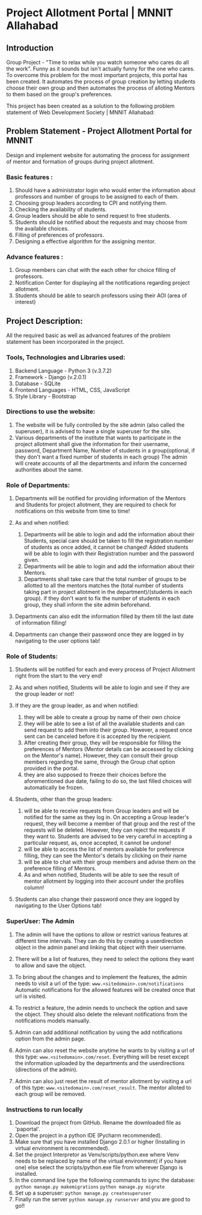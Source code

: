 # Project Allotment Portal | MNNIT Allahabad
## Introduction
Group Project - "Time to relax while you watch someone who cares do all the work". Funny as it sounds but isn't actually funny for the one who cares. To overcome this problem for the most important projects, this portal has been created. It automates the process of group creation by letting students choose their own group and then automates the process of alloting Mentors to them based on the group's preferences.

This project has been created as a solution to the following problem statement of Web Development Society | MNNIT Allahabad:

## Problem Statement - Project Allotment Portal for MNNIT
Design and implement website for automating the process for assignment of mentor and formation of groups during project allotment.

### Basic features :
1. Should have a administrator login who would enter the information about professors and number of groups to be assigned to each of them.
2. Choosing group leaders according to CPI and notifying them.
3. Checking the availability of students.
4. Group leaders should be able to send request to free students.
5. Students should be notified about the requests and may choose from the available choices.
6. Filling of preferences of professors.
7. Designing a effective algorithm for the assigning mentor.

### Advance features :
1. Group members can chat with the each other for choice filling of professors.
2. Notification Center for displaying all the notifications regarding project allotment.
3. Students should be able to search professors using their AOI (area of interest)
## Project Description:
All the required basic as well as advanced features of the problem statement has been incorporated in the project.

### Tools, Technologies and Libraries used:
1. Backend Language - Python 3 (v.3.7.2)
2. Framework - Django (v.2.0.1)
3. Database - SQLite
4. Frontend Languages - HTML, CSS, JavaScript
5. Style Library - Bootstrap
### Directions to use the website:
1. The website will be fully controlled by the site admin (also called the superuser), it is advised to have a single superuser for the site.
2. Various departments of the institute that wants to participate in the project allotment shall give the information for their username, password, Department Name, Number of students in a group(optional, if they don't want a fixed number of students in each group) The admin will create accounts of all the departments and inform the concerned authorities about the same.
### Role of Departments:
1. Departments will be notified for providing information of the Mentors and Students for project allotment, they are required to check for notifications on this website from time to time!

2. As and when notified:

	1. Departments will be able to login and add the information about their Students, special care should be taken to fill the registration number of students as once added, it cannot be changed! Added students will be able to login with their Registration number and the password given.
	2. Departments will be able to login and add the information about their Mentors.
	3. Departments shall take care that the total number of groups to be allotted to all the mentors matches the (total number of students taking part in project allotment in the department)/(students in each group). if they don't want to fix the number of students in each group, they shall inform the site admin beforehand.

3. Departments can also edit the information filled by them till the last date of information filling!

4. Departments can change their password once they are logged in by navigating to the user options tab!

### Role of Students:
1. Students will be notified for each and every process of Project Allotment right from the start to the very end!

2. As and when notified, Students will be able to login and see if they are the group leader or not!

3. If they are the group leader, as and when notified:

	1. they will be able to create a group by name of their own choice
	2. they will be able to see a list of all the available students and can send request to add them into their group. However, a request once sent can be canceled before it is accepted by the recipient.
	3. After creating their group, they will be responsible for filling the preferences of Mentors (Mentor details can be accessed by clicking on the Mentor's name). However, they can consult their group members regarding the same, through the Group chat option provided in the portal.
	4. they are also supposed to freeze their choices before the aforementioned due date, failing to do so, the last filled choices will automatically be frozen.
4. Students, other than the group leaders:

	1. will be able to receive requests from Group leaders and will be notified for the same as they log in. On accepting a Group leader's request, they will become a member of that group and the rest of the requests will be deleted. However, they can reject the requests if they want to. Students are advised to be very careful in accepting a particular request, as, once accepted, it cannot be undone!
	2. will be able to access the list of mentors available for preference filling, they can see the Mentor's details by clicking on their name
	3. will be able to chat with their group members and advise them on the preference filling of Mentors.
	4. As and when notified, Students will be able to see the result of mentor allotment by logging into their account under the profiles column!

5. Students can also change their password once they are logged by navigating to the User Options tab!

### SuperUser: The Admin
1. The admin will have the options to allow or restrict various features at different time intervals. They can do this by creating a userdirection object in the admin panel and linking that object with their username.

2. There will be a list of features, they need to select the options they want to allow and save the object.

3. To bring about the changes and to implement the features, the admin needs to visit a url of the type: ```www.<sitedomain>.com/notifications``` Automatic notifications for the allowed features will be created once that url is visited.

4. To restrict a feature, the admin needs to uncheck the option and save the object. They should also delete the relevant notifications from the notifications models manually.

5. Admin can add additional notification by using the add notifications option from the admin page.

6. Admin can also reset the website anytime he wants to by visiting a url of this type: ```www.<sitedomain>.com/reset```. Everything will be reset except the information uploaded by the departments and the userdirections (directions of the admin).

7. Admin can also just reset the result of mentor allotment by visiting a url of this type: ```www.<sitedomain>.com/reset_result```. The mentor alloted to each group will be removed.

### Instructions to run locally
1. Download the project from GitHub. Rename the downloaded file as 'paportal'.
2. Open the project in a python IDE (Pycharm recommended).
3. Make sure that you have installed Django 2.0.1 or higher (Installing in virtual environment is recommended).
4. Set the project Interpretor as Venv/scripts/python.exe where Venv needs to be replaced by name of the virtual environment( if you have one) else select the scripts/python.exe file from wherever Django is installed.
5. In the command line type the following commands to sync the database:
```python manage.py makemigrations```
```python manage.py migrate```
6. Set up a superuser:
```python manage.py createsuperuser```
7. Finally run the server
```python manage.py runserver```
   and you are good to go!!
